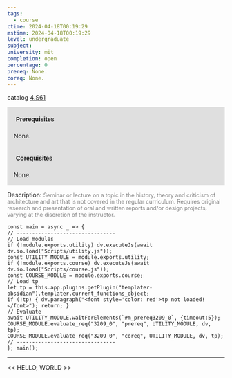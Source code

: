 ```yaml
---
tags:
  - course
ctime: 2024-04-18T00:19:29
mstime: 2024-04-18T00:19:29
level: undergraduate
subject: 
university: mit
completion: open
percentage: 0
prereq: None.
coreq: None.
---
```


catalog [4.S61](http://student.mit.edu/catalog/m4f.html#4.S61)

<span style="display: block; padding: 15px; background-color: rgb(100, 100, 100, 0.2);"><font id="m_prereq3209_0" style="display: block; font-family: Arial, sans-serif; font-weight: bold; padding: 5px">Prerequisites</font><br><span id="prereq3209_0">None.</span></span>
<span style="display: block; padding: 15px; background-color: rgb(100, 100, 100, 0.2);"><font id="m_coreq3209_0" style="display: block; font-family: Arial, sans-serif; font-weight: bold; padding: 5px">Corequisites</font><br><span id="coreq3209_0">None.</span></span>

<font style="">Description:</font>
<font style="color: grey; font-size: 0.8rem;">Seminar or lecture on a topic in the history, theory and criticism of architecture and art that is not covered in the regular curriculum. Requires original research and presentation of oral and written reports and/or design projects, varying at the discretion of the instructor.</font>

```dataviewjs
const main = async _ => {
// --------------------------------
// Load modules
if (!module.exports.utility) dv.executeJs(await dv.io.load("Scripts/utility.js"));
const UTILITY_MODULE = module.exports.utility;
if (!module.exports.course) dv.executeJs(await dv.io.load("Scripts/course.js"));
const COURSE_MODULE = module.exports.course;
// Load tp
let tp = this.app.plugins.getPlugin("templater-obsidian").templater.current_functions_object;
if (!tp) { dv.paragraph("<font style='color: red'>tp not loaded!</font>"); return; }
// Evaluate
await UTILITY_MODULE.waitForElements(`#m_prereq3209_0`, {timeout:5});
COURSE_MODULE.evaluate_req("3209_0", "prereq", UTILITY_MODULE, dv, tp);
COURSE_MODULE.evaluate_req("3209_0", "coreq", UTILITY_MODULE, dv, tp);
// --------------------------------
}; main();
```

---

<< HELLO, WORLD >>
